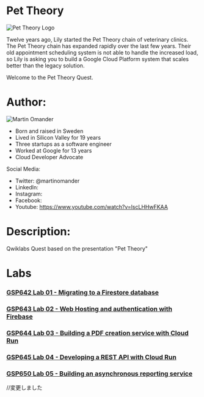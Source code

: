 # Pet Theory

![Pet Theory Logo](https://github.com/rosera/pettheory/blob/master/images/pet_theory_logo.png "Pet Theory")

Twelve years ago, Lily started the Pet Theory chain of veterinary clinics. The Pet Theory chain has expanded rapidly over the last few years. Their old appointment scheduling system is not able to handle the increased load, so Lily is asking you to build a Google Cloud Platform system that scales better than the legacy solution.

Welcome to the Pet Theory Quest.

# Author: 

![Martin Omander](https://github.com/rosera/pettheory/blob/master/images/mo_photo.png "Martin Omander")

* Born and raised in Sweden
* Lived in Silicon Valley for 19 years
* Three startups as a software engineer
* Worked at Google for 13 years
* Cloud Developer Advocate 

Social Media: 

* Twitter: @martinomander
* LinkedIn:
* Instagram:
* Facebook:
* Youtube: https://www.youtube.com/watch?v=lscLHHwFKAA

# Description: 
Qwiklabs Quest based on the presentation "Pet Theory"

# Labs

### [GSP642 Lab 01 - Migrating to a Firestore database](https://github.com/rosera/pettheory/tree/master/lab01) 
### [GSP643 Lab 02 - Web Hosting and authentication with Firebase](https://github.com/rosera/pettheory/tree/master/lab02)
### [GSP644 Lab 03 - Building a PDF creation service with Cloud Run](https://github.com/rosera/pettheory/tree/master/lab03) 
### [GSP645 Lab 04 - Developing a REST API with Cloud Run](https://github.com/rosera/pettheory/tree/master/lab04)
### [GSP650 Lab 05 - Building an asynchronous reporting service](https://github.com/rosera/pettheory/tree/master/lab05)  


//変更しました
